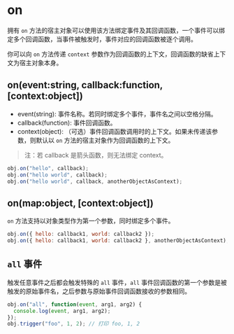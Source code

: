 # on

拥有 `on` 方法的宿主对象可以使用该方法绑定事件及其回调函数，一个事件可以绑定多个回调函数，当事件被触发时，事件对应的回调函数被逐个调用。

你可以向 `on` 方法传递 `context` 参数作为回调函数的上下文，回调函数的缺省上下文为宿主对象本身。

## on(event:string, callback:function, [context:object])

- event(string): 事件名称。若同时绑定多个事件，事件名之间以空格分隔。
- callback(function): 事件回调函数。
- context(object): （可选）事件回调函数调用时的上下文。如果未传递该参数，则默认以 `on` 方法的宿主对象作为回调函数的上下文。

> 注：若 callback 是箭头函数，则无法绑定 context。

```js
obj.on("hello", callback);
obj.on("hello world", callback);
obj.on("hello world", callback, anotherObjectAsContext);
```

## on(map:object, [context:object])

`on` 方法支持以对象类型作为第一个参数，同时绑定多个事件。

```js
obj.on({ hello: callback1, world: callback2 });
obj.on({ hello: callback1, world: callback2 }, anotherObjectAsContext);
```

## `all` 事件

触发任意事件之后都会触发特殊的 `all` 事件，`all` 事件回调函数的第一个参数是被触发的原始事件名，之后参数与原始事件回调函数接收的参数相同。

```js
obj.on("all", function(event, arg1, arg2) {
  console.log(event, arg1, arg2);
});
obj.trigger("foo", 1, 2); // 打印 foo, 1, 2
```
